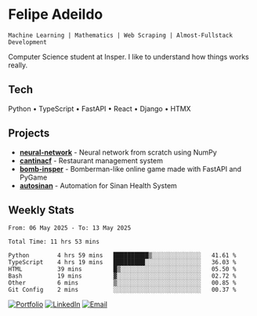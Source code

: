 # Felipe Adeildo

```
Machine Learning | Mathematics | Web Scraping | Almost-Fullstack Development
```

Computer Science student at Insper. I like to understand how things works really.

## Tech
Python • TypeScript • FastAPI • React • Django • HTMX

## Projects
- **[neural-network](https://github.com/felipeadeildo/neural-network)** - Neural network from scratch using NumPy
- **[cantinacf](https://github.com/felipeadeildo/cantinacf)** - Restaurant management system
- **[bomb-insper](https://github.com/insper-dev/bomb)** - Bomberman-like online game made with FastAPI and PyGame 
- **[autosinan](https://github.com/felipeadeildo/autosinan)** - Automation for Sinan Health System

## Weekly Stats
<!--START_SECTION:waka-->

```ansi
From: 06 May 2025 - To: 13 May 2025

Total Time: 11 hrs 53 mins

Python        4 hrs 59 mins   ██████████▒░░░░░░░░░░░░░░   41.61 %
TypeScript    4 hrs 19 mins   █████████░░░░░░░░░░░░░░░░   36.03 %
HTML          39 mins         █▒░░░░░░░░░░░░░░░░░░░░░░░   05.50 %
Bash          19 mins         ▓░░░░░░░░░░░░░░░░░░░░░░░░   02.72 %
Other         6 mins          ▒░░░░░░░░░░░░░░░░░░░░░░░░   00.85 %
Git Config    2 mins          ░░░░░░░░░░░░░░░░░░░░░░░░░   00.37 %
```

<!--END_SECTION:waka-->

[![Portfolio](https://img.shields.io/badge/felipeadeildo.com-FF6B6B?style=flat-square&logo=firefox&logoColor=white)](https://felipeadeildo.com)
[![LinkedIn](https://img.shields.io/badge/LinkedIn-0077B5?style=flat-square&logo=linkedin&logoColor=white)](https://linkedin.com/in/felipeadeildo)
[![Email](https://img.shields.io/badge/Email-D14836?style=flat-square&logo=gmail&logoColor=white)](mailto:contato@felipeadeildo.com)
